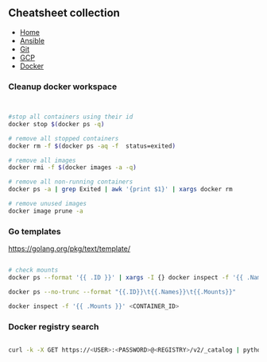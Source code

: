## Cheatsheet collection

* [Home](https://dejanu.github.io/)
* [Ansible](ansible.md)
* [Git](git.md)
* [GCP](index.md)
* [Docker](docker.md)

### Cleanup docker workspace

```bash


#stop all containers using their id
docker stop $(docker ps -q) 

# remove all stopped containers
docker rm -f $(docker ps -aq -f  status=exited) 

# remove all images
docker rmi -f $(docker images -a -q)

# remove all non-running containers
docker ps -a | grep Exited | awk '{print $1}' | xargs docker rm

# remove unused images
docker image prune -a
```

### Go templates

https://golang.org/pkg/text/template/

```bash

# check mounts
docker ps --format '{{ .ID }}' | xargs -I {} docker inspect -f '{{ .Name }}{{ printf "\n" }}{{ range .Mounts }}{{ printf "\n\t" }}{{ .Type }} {{ if eq .Type "bind" }}{{ .Source }}{{ end }}{{ .Name }} => {{ .Destination }}{{ end }}{{ printf "\n" }}' {}

docker ps --no-trunc --format "{{.ID}}\t{{.Names}}\t{{.Mounts}}"

docker inspect -f '{{ .Mounts }}' <CONTAINER_ID>
```

### Docker registry search
```bash

curl -k -X GET https://<USER>:<PASSWORD>@<REGISTRY>/v2/_catalog | python -m json.tool
```
